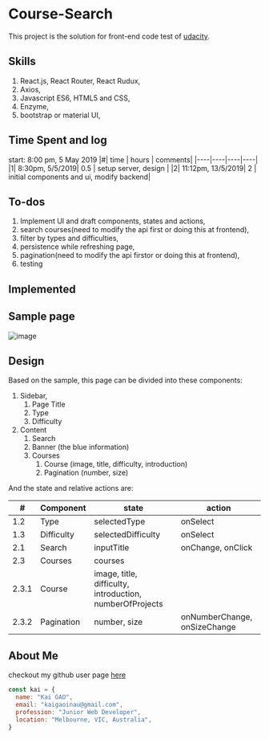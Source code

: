# Course-Search

This project is the solution for front-end code test of [udacity](https://github.com/udacity/cn-interview/blob/master/front-end-position.md).

## Skills

1. React.js, React Router, React Rudux,
2. Axios,
3. Javascript ES6, HTML5 and CSS,
4. Enzyme,
5. bootstrap or material UI,

## Time Spent and log

start: 8:00 pm, 5 May 2019
|#| time | hours | comments|
|----|----|----|----|
|1| 8:30pm, 5/5/2019| 0.5 | setup server, design |
|2| 11:12pm, 13/5/2019| 2 | initial components and ui, modify backend|

## To-dos

1. Implement UI and draft components, states and actions,
2. search courses(need to modify the api first or doing this at frontend),
3. filter by types and difficulties,
4. persistence while refreshing page,
5. pagination(need to modify the api firstor or doing this at frontend),
6. testing

## Implemented

## Sample page

![image](https://cloud.githubusercontent.com/assets/914595/24827854/437d0a5e-1c95-11e7-92c0-830301e2b572.png)

## Design

Based on the sample, this page can be divided into these components:

1. Sidebar,
   1. Page Title
   2. Type
   3. Difficulty
2. Content
   1. Search
   2. Banner (the blue information)
   3. Courses
      1. Course (image, title, difficulty, introduction)
      2. Pagination (number, size)

And the state and relative actions are:

|#|Component|state|action|
|----|----|----|----|
|1.2|Type|selectedType| onSelect|
|1.3|Difficulty|selectedDifficulty| onSelect|
|2.1|Search|inputTitle| onChange, onClick|
|2.3|Courses|courses| |
|2.3.1|Course|image, title, difficulty, introduction, numberOfProjects ||
|2.3.2|Pagination|number, size| onNumberChange, onSizeChange |

## About Me

checkout my github user page [here](https://shn2016.github.io/)

```javascript
const kai = {
  name: "Kai GAO",
  email: "kaigaoinau@gmail.com",
  profession: "Junior Web Developer",
  location: "Melbourne, VIC, Australia",
}
```